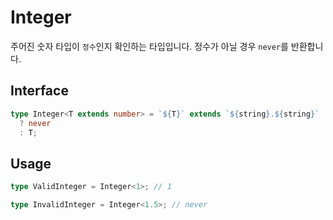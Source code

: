 # Integer

주어진 숫자 타입이 `정수`인지 확인하는 타입입니다. 정수가 아닐 경우 `never`를 반환합니다.

## Interface

```ts title="typescript"
type Integer<T extends number> = `${T}` extends `${string}.${string}`
  ? never
  : T;
```

## Usage

```ts title="typescript"
type ValidInteger = Integer<1>; // 1

type InvalidInteger = Integer<1.5>; // never
``` 
